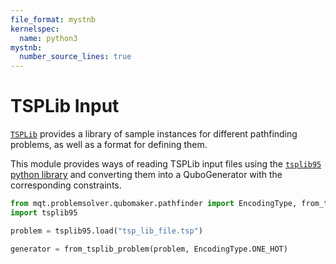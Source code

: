 ```yaml
---
file_format: mystnb
kernelspec:
  name: python3
mystnb:
  number_source_lines: true
---
```


# TSPLib Input

[`TSPLib`](http://comopt.ifi.uni-heidelberg.de/software/TSPLIB95/) provides a library of sample
instances for different pathfinding problems, as well as a format for defining them.

This module provides ways of reading TSPLib input files using the [`tsplib95` python library](https://tsplib95.readthedocs.io/en/stable/) and converting them into a QuboGenerator with
the corresponding constraints.

```python
from mqt.problemsolver.qubomaker.pathfinder import EncodingType, from_tsplib_problem
import tsplib95

problem = tsplib95.load("tsp_lib_file.tsp")

generator = from_tsplib_problem(problem, EncodingType.ONE_HOT)
```
